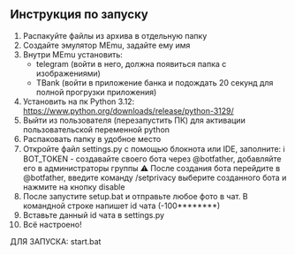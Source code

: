 ## Инструкция по запуску
1. Распакуйте файлы из архива в отдельную папку
2. Создайте эмулятор MEmu, задайте ему имя
3. Внутри MEmu установить:
   - telegram (войти в него, должна появиться папка с изображениями)
   - TBank (войти в приложение банка и подождать 20 секунд для полной прогрузки приложения)
4. Установить на пк Python 3.12: https://www.python.org/downloads/release/python-3129/
5. Выйти из пользователя (перезапустить ПК) для активации пользовательской переменной python
6. Распаковать папку в удобное место
7. Откройте файл settings.py с помощью блокнота или IDE, заполните:
ℹ️ BOT_TOKEN - создавайте своего бота через @botfather, добавляйте его в администраторы группы
⚠️ После создания бота перейдите в @botfather, введите команду 
/setprivacy
выберите созданного бота и нажмите на кнопку disable
8. После запустите setup.bat и отправьте любое фото в чат. В командной строке напишет id чата (-100********)
9. Вставьте данный id чата в settings.py
10. Всё настроено!

ДЛЯ ЗАПУСКА: start.bat